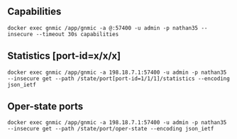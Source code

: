 ## Capabilities 

```
docker exec gnmic /app/gnmic -a @:57400 -u admin -p nathan35 --insecure --timeout 30s capabilities
```

## Statistics [port-id=x/x/x]

```
docker exec gnmic /app/gnmic -a 198.18.7.1:57400 -u admin -p nathan35 --insecure get --path /state/port[port-id=1/1/1]/statistics --encoding json_ietf
```


## Oper-state ports

```
docker exec gnmic /app/gnmic -a 198.18.7.1:57400 -u admin -p nathan35 --insecure get --path /state/port/oper-state --encoding json_ietf

```
